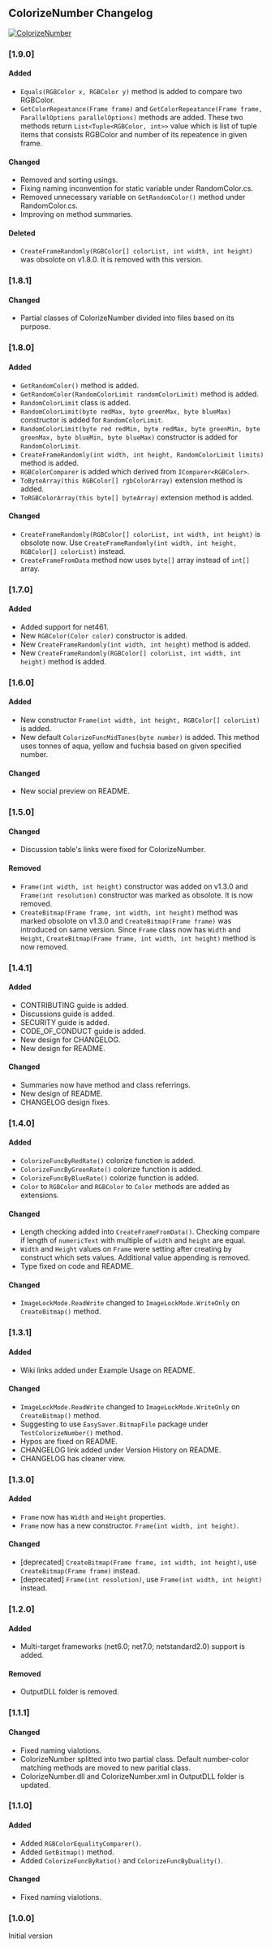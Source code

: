 ## ColorizeNumber Changelog
[![ColorizeNumber](https://img.shields.io/nuget/v/ColorizeNumber.svg)](https://www.nuget.org/packages/ColorizeNumber/)

<!--
### [Unreleased]

#### Added

#### Changed

#### Removed
-->

### [1.9.0]
#### Added
* `Equals(RGBColor x, RGBColor y)` method is added to compare two RGBColor.
* `GetColorRepeatance(Frame frame)` and `GetColorRepeatance(Frame frame, ParallelOptions parallelOptions)` methods are added. These two methods return `List<Tuple<RGBColor, int>>` value which is list of tuple items that consists RGBColor and number of its repeatence in given frame.

#### Changed
* Removed and sorting usings.
* Fixing naming inconvention for static variable under RandomColor.cs.
* Removed unnecessary variable on `GetRandomColor()` method under RandomColor.cs.
* Improving on method summaries.

#### Deleted
* `CreateFrameRandomly(RGBColor[] colorList, int width, int height)` was obsolote on v1.8.0. It is removed with this version.

### [1.8.1]
#### Changed
* Partial classes of ColorizeNumber divided into files based on its purpose.

### [1.8.0]
#### Added
* `GetRandomColor()` method is added.
* `GetRandomColor(RandomColorLimit randomColorLimit)` method is added.
* `RandomColorLimit` class is added.
* `RandomColorLimit(byte redMax, byte greenMax, byte blueMax)` constructor is added for `RandomColorLimit`.
* `RandomColorLimit(byte red redMin, byte redMax, byte greenMin, byte greenMax, byte blueMin, byte blueMax)` constructor is added for `RandomColorLimit`.
* `CreateFrameRandomly(int width, int height, RandomColorLimit limits)` method is added.
* `RGBColorComparer` is added which derived from `IComparer<RGBColor>`.
* `ToByteArray(this RGBColor[] rgbColorArray)` extension method is added.
* `ToRGBColorArray(this byte[] byteArray)` extension method is added.

#### Changed
* `CreateFrameRandomly(RGBColor[] colorList, int width, int height)` is obsolote now. Use `CreateFrameRandomly(int width, int height, RGBColor[] colorList)` instead.
* `CreateFrameFromData` method now uses `byte[]` array instead of `int[]` array.

### [1.7.0]
#### Added
* Added support for net461.
* New `RGBColor(Color color)` constructor is added.
* New `CreateFrameRandomly(int width, int height)` method is added.
* New `CreateFrameRandomly(RGBColor[] colorList, int width, int height)` method is added.

### [1.6.0]
#### Added
* New constructor `Frame(int width, int height, RGBColor[] colorList)` is added.
* New default `ColorizeFuncMidTones(byte number)` is added. This method uses tonnes of aqua, yellow and fuchsia based on given specified number.

#### Changed
* New social preview on README.

### [1.5.0]
#### Changed
* Discussion table's links were fixed for ColorizeNumber.

#### Removed
* `Frame(int width, int height)` constructor was added on v1.3.0 and `Frame(int resolution)` constructor was marked as obsolote. It is now removed.
* `CreateBitmap(Frame frame, int width, int height)` method was marked obsolote on v1.3.0 and `CreateBitmap(Frame frame)` was introduced on same version. Since `Frame` class now has `Width` and `Height`, `CreateBitmap(Frame frame, int width, int height)` method is now removed.

### [1.4.1]
#### Added
* CONTRIBUTING guide is added.
* Discussions guide is added.
* SECURITY guide is added.
* CODE_OF_CONDUCT guide is added.
* New design for CHANGELOG.
* New design for README.

#### Changed
* Summaries now have method and class referrings.
* New design of README.
* CHANGELOG design fixes.

### [1.4.0]
#### Added
* `ColorizeFuncByRedRate()` colorize function is added.
* `ColorizeFuncByGreenRate()` colorize function is added.
* `ColorizeFuncByBlueRate()` colorize function is added.
* `Color` to `RGBColor` and `RGBColor` to `Color` methods are added as extensions.

#### Changed
* Length checking added into `CreateFrameFromData()`. Checking compare if length of `numericText` with multiple of `width` and `height` are equal.
* `Width` and `Height` values on `Frame` were setting after creating by construct which sets values. Additional value appending is removed.
* Type fixed on code and README.

#### Changed
* `ImageLockMode.ReadWrite` changed to `ImageLockMode.WriteOnly` on `CreateBitmap()` method.

### [1.3.1]
#### Added
* Wiki links added under Example Usage on README.

#### Changed
* `ImageLockMode.ReadWrite` changed to `ImageLockMode.WriteOnly` on `CreateBitmap()` method.
* Suggesting to use `EasySaver.BitmapFile` package under `TestColorizeNumber()` method.
* Hypos are fixed on README.
* CHANGELOG link added under Version History on README.
* CHANGELOG has cleaner view.

### [1.3.0]
#### Added
* `Frame` now has `Width` and `Height` properties.
* `Frame` now has a new constructor. `Frame(int width, int height)`.

#### Changed
* [deprecated] `CreateBitmap(Frame frame, int width, int height)`, use `CreateBitmap(Frame frame)` instead.
* [deprecated] `Frame(int resolution)`, use `Frame(int width, int height)` instead.

### [1.2.0]
#### Added
* Multi-target frameworks (net6.0; net7.0; netstandard2.0) support is added.

#### Removed
* OutputDLL folder is removed.

### [1.1.1]
#### Changed
* Fixed naming vialotions.
* ColorizeNumber splitted into two partial class. Default number-color matching methods are moved to new paritial class.
* ColorizeNumber.dll and ColorizeNumber.xml in OutputDLL folder is updated.

### [1.1.0]
#### Added
* Added `RGBColorEqualityComparer()`.
* Added `GetBitmap()` method.
* Added `ColorizeFuncByRatio()` and `ColorizeFuncByDuality()`.

#### Changed
* Fixed naming vialotions.

### [1.0.0]
Initial version